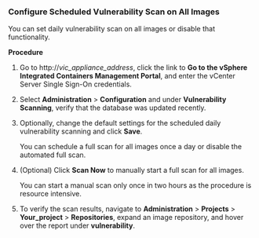 ### Configure Scheduled Vulnerability Scan on All Images 

You can set daily vulnerability scan on all images or disable that functionality.

**Procedure**

1. Go to http://<i>vic_appliance_address</i>, click the link to **Go to the vSphere Integrated Containers Management Portal**, and enter the vCenter Server Single Sign-On credentials.
7. Select **Administration** > **Configuration** and under **Vulnerability Scanning**, verify that the database was updated recently.
8. Optionally, change the default settings for the scheduled daily vulnerability scanning and click **Save**.

	You can schedule a full scan for all images once a day or disable the automated full scan.

1. (Optional) Click **Scan Now** to manually start a full scan for all images.

	You can start a manual scan only once in two hours as the procedure is resource intensive.

1. To verify the scan results, navigate to **Administration** > **Projects** > **Your_project** > **Repositories**, expand an image repository, and hover over the report under **vulnerability**.